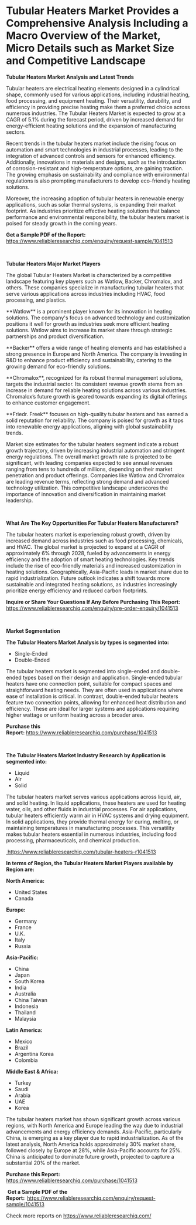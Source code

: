 <p><h1>Tubular Heaters Market Provides a Comprehensive Analysis Including a Macro Overview of the Market, Micro Details such as Market Size and Competitive Landscape</h1></p><p><strong>Tubular Heaters Market Analysis and Latest Trends</strong></p>
<p><p>Tubular heaters are electrical heating elements designed in a cylindrical shape, commonly used for various applications, including industrial heating, food processing, and equipment heating. Their versatility, durability, and efficiency in providing precise heating make them a preferred choice across numerous industries. The Tubular Heaters Market is expected to grow at a CAGR of 5.1% during the forecast period, driven by increased demand for energy-efficient heating solutions and the expansion of manufacturing sectors.</p><p>Recent trends in the tubular heaters market include the rising focus on automation and smart technologies in industrial processes, leading to the integration of advanced controls and sensors for enhanced efficiency. Additionally, innovations in materials and designs, such as the introduction of corrosion-resistant and high-temperature options, are gaining traction. The growing emphasis on sustainability and compliance with environmental regulations is also prompting manufacturers to develop eco-friendly heating solutions.</p><p>Moreover, the increasing adoption of tubular heaters in renewable energy applications, such as solar thermal systems, is expanding their market footprint. As industries prioritize effective heating solutions that balance performance and environmental responsibility, the tubular heaters market is poised for steady growth in the coming years.</p></p>
<p><strong>Get a Sample PDF of the Report:&nbsp;</strong> <a href="https://www.reliableresearchiq.com/enquiry/request-sample/1041513?utm_campaign=2268&utm_medium=2&utm_source=Github&utm_content=ia&utm_term=16022025&utm_id=tubular-heaters">https://www.reliableresearchiq.com/enquiry/request-sample/1041513</a></p>
<p>&nbsp;</p>
<p><strong>Tubular Heaters Major Market Players</strong></p>
<p><p>The global Tubular Heaters Market is characterized by a competitive landscape featuring key players such as Watlow, Backer, Chromalox, and others. These companies specialize in manufacturing tubular heaters that serve various applications across industries including HVAC, food processing, and plastics.</p><p>**Watlow** is a prominent player known for its innovation in heating solutions. The company's focus on advanced technology and customization positions it well for growth as industries seek more efficient heating solutions. Watlow aims to increase its market share through strategic partnerships and product diversification.</p><p>**Backer** offers a wide range of heating elements and has established a strong presence in Europe and North America. The company is investing in R&D to enhance product efficiency and sustainability, catering to the growing demand for eco-friendly solutions.</p><p>**Chromalox**, recognized for its robust thermal management solutions, targets the industrial sector. Its consistent revenue growth stems from an increase in demand for reliable heating solutions across various industries. Chromalox’s future growth is geared towards expanding its digital offerings to enhance customer engagement.</p><p>**Friedr. Freek** focuses on high-quality tubular heaters and has earned a solid reputation for reliability. The company is poised for growth as it taps into renewable energy applications, aligning with global sustainability trends.</p><p>Market size estimates for the tubular heaters segment indicate a robust growth trajectory, driven by increasing industrial automation and stringent energy regulations. The overall market growth rate is projected to be significant, with leading companies expected to see annual revenues ranging from tens to hundreds of millions, depending on their market penetration and product offerings. Companies like Watlow and Chromalox are leading revenue terms, reflecting strong demand and advanced technology utilization. This competitive landscape underscores the importance of innovation and diversification in maintaining market leadership.</p></p>
<p>&nbsp;</p>
<p><strong>What Are The Key Opportunities For Tubular Heaters Manufacturers?</strong></p>
<p><p>The tubular heaters market is experiencing robust growth, driven by increased demand across industries such as food processing, chemicals, and HVAC. The global market is projected to expand at a CAGR of approximately 6% through 2028, fueled by advancements in energy efficiency and the adoption of smart heating technologies. Key trends include the rise of eco-friendly materials and increased customization in heating solutions. Geographically, Asia-Pacific leads in market share due to rapid industrialization. Future outlook indicates a shift towards more sustainable and integrated heating solutions, as industries increasingly prioritize energy efficiency and reduced carbon footprints.</p></p>
<p><strong>Inquire or Share Your Questions If Any Before Purchasing This Report:</strong> <a href="https://www.reliableresearchiq.com/enquiry/pre-order-enquiry/1041513?utm_campaign=2268&utm_medium=2&utm_source=Github&utm_content=ia&utm_term=16022025&utm_id=tubular-heaters">https://www.reliableresearchiq.com/enquiry/pre-order-enquiry/1041513</a></p>
<p>&nbsp;</p>
<p><strong>Market Segmentation</strong></p>
<p><strong>The Tubular Heaters Market Analysis by types is segmented into:</strong></p>
<p><ul><li>Single-Ended</li><li>Double-Ended</li></ul></p>
<p><p>The tubular heaters market is segmented into single-ended and double-ended types based on their design and application. Single-ended tubular heaters have one connection point, suitable for compact spaces and straightforward heating needs. They are often used in applications where ease of installation is critical. In contrast, double-ended tubular heaters feature two connection points, allowing for enhanced heat distribution and efficiency. These are ideal for larger systems and applications requiring higher wattage or uniform heating across a broader area.</p></p>
<p><strong>Purchase this Report:&nbsp;</strong><a href="https://www.reliableresearchiq.com/purchase/1041513?utm_campaign=2268&utm_medium=2&utm_source=Github&utm_content=ia&utm_term=16022025&utm_id=tubular-heaters">https://www.reliableresearchiq.com/purchase/1041513</a></p>
<p>&nbsp;</p>
<p><strong>The Tubular Heaters Market Industry Research by Application is segmented into:</strong></p>
<p><ul><li>Liquid</li><li>Air</li><li>Solid</li></ul></p>
<p><p>The tubular heaters market serves various applications across liquid, air, and solid heating. In liquid applications, these heaters are used for heating water, oils, and other fluids in industrial processes. For air applications, tubular heaters efficiently warm air in HVAC systems and drying equipment. In solid applications, they provide thermal energy for curing, melting, or maintaining temperatures in manufacturing processes. This versatility makes tubular heaters essential in numerous industries, including food processing, pharmaceuticals, and chemical production.</p></p>
<p><a href="https://www.reliableresearchiq.com/tubular-heaters-r1041513?utm_campaign=2268&utm_medium=2&utm_source=Github&utm_content=ia&utm_term=16022025&utm_id=tubular-heaters">&nbsp;https://www.reliableresearchiq.com/tubular-heaters-r1041513</a></p>
<p><strong>In terms of Region, the Tubular Heaters Market Players available by Region are:</strong></p>
<p>
    <p> <strong> North America: </strong>
        <ul>
            <li>United States</li>
            <li>Canada</li>
        </ul>
        </p> 
    <p> <strong> Europe: </strong>
        <ul>
            <li>Germany</li>
            <li>France</li>
            <li>U.K.</li>
            <li>Italy</li>
            <li>Russia</li>
        </ul>
        </p> 
    <p> <strong> Asia-Pacific: </strong>
        <ul>
            <li>China</li>
            <li>Japan</li>
            <li>South Korea</li>
            <li>India</li>
            <li>Australia</li>
            <li>China Taiwan</li>
            <li>Indonesia</li>
            <li>Thailand</li>
            <li>Malaysia</li>
        </ul>
        </p> 
    <p> <strong> Latin America: </strong>
        <ul>
            <li>Mexico</li>
            <li>Brazil</li>
            <li>Argentina Korea</li>
            <li>Colombia</li>
        </ul>
        </p> 
    <p> <strong> Middle East & Africa: </strong>
        <ul>
            <li>Turkey</li>
            <li>Saudi</li>
            <li>Arabia</li>
            <li>UAE</li>
            <li>Korea</li>
        </ul>
    </p>
    </p>
<p><p>The tubular heaters market has shown significant growth across various regions, with North America and Europe leading the way due to industrial advancements and energy efficiency demands. Asia-Pacific, particularly China, is emerging as a key player due to rapid industrialization. As of the latest analysis, North America holds approximately 30% market share, followed closely by Europe at 28%, while Asia-Pacific accounts for 25%. China is anticipated to dominate future growth, projected to capture a substantial 20% of the market.</p></p>
<p><strong>Purchase this Report: </strong><a href="https://www.reliableresearchiq.com/purchase/1041513?utm_campaign=2268&utm_medium=2&utm_source=Github&utm_content=ia&utm_term=16022025&utm_id=tubular-heaters">https://www.reliableresearchiq.com/purchase/1041513</a></p>
<p>&nbsp;<strong>Get a Sample PDF of the Report:&nbsp;&nbsp;</strong><a href="https://www.reliableresearchiq.com/enquiry/request-sample/1041513?utm_campaign=2268&utm_medium=2&utm_source=Github&utm_content=ia&utm_term=16022025&utm_id=tubular-heaters">https://www.reliableresearchiq.com/enquiry/request-sample/1041513</a></p>
<p><strong></strong></p>
<p>Check more reports on <a href="https://www.reliableresearchiq.com/?utm_campaign=2268&utm_medium=2&utm_source=Github&utm_content=ia&utm_term=16022025&utm_id=tubular-heaters">https://www.reliableresearchiq.com/</a></p>